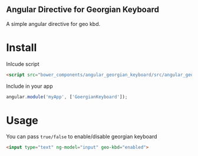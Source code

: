 ## Angular Directive for Georgian Keyboard

A simple angular directive for geo kbd.

# Install
Inlcude script
```html
<script src="bower_components/angular_georgian_keyboard/src/angular_georgian_keyboard.js"></script>
```
Include in your app
```js
angular.module('myApp', ['GoergianKeyboard']);
```
# Usage
You can pass ```true/false``` to enable/disable georgian keyboard
```html
<input type="text" ng-model="input" geo-kbd="enabled">
```
